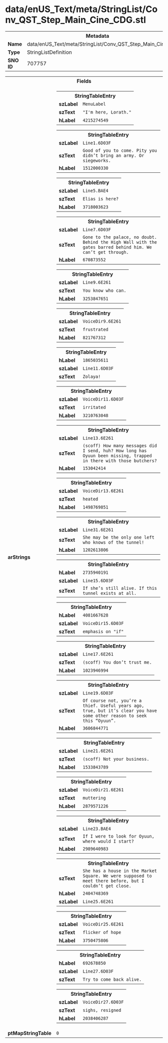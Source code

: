 <h1>data/enUS_Text/meta/StringList/Conv_QST_Step_Main_Cine_CDG.stl</h1><table><tr><th colspan="100%">Metadata</th></tr><tr><td><b>Name</b></td><td>data/enUS_Text/meta/StringList/Conv_QST_Step_Main_Cine_CDG.stl</td></tr><tr><td><b>Type</b></td><td>StringListDefinition</td></tr><tr><td><b>SNO ID</b></td><td>707757</td></tr></table>

<table><tr><th colspan="100%">Fields</th></tr><tr><td><b>arStrings</b></td><td><table><tr><th colspan="100%">StringTableEntry</th></tr><tr><td><b>szLabel</b></td><td><code>MenuLabel</code></td></tr><tr><td><b>szText</b></td><td><code>"I'm here, Lorath."</code></td></tr><tr><td><b>hLabel</b></td><td><code>4215274549</code></td></tr></table>


<table><tr><th colspan="100%">StringTableEntry</th></tr><tr><td><b>szLabel</b></td><td><code>Line1.6D03F</code></td></tr><tr><td><b>szText</b></td><td><code>Good of you to come. Pity you didn’t bring an army. Or siegeworks.</code></td></tr><tr><td><b>hLabel</b></td><td><code>1512000330</code></td></tr></table>


<table><tr><th colspan="100%">StringTableEntry</th></tr><tr><td><b>szLabel</b></td><td><code>Line5.BAE4</code></td></tr><tr><td><b>szText</b></td><td><code>Elias is here?</code></td></tr><tr><td><b>hLabel</b></td><td><code>3718003623</code></td></tr></table>


<table><tr><th colspan="100%">StringTableEntry</th></tr><tr><td><b>szLabel</b></td><td><code>Line7.6D03F</code></td></tr><tr><td><b>szText</b></td><td><code>Gone to the palace, no doubt. Behind the High Wall with the gates barred behind him. We can’t get through.</code></td></tr><tr><td><b>hLabel</b></td><td><code>670873552</code></td></tr></table>


<table><tr><th colspan="100%">StringTableEntry</th></tr><tr><td><b>szLabel</b></td><td><code>Line9.6E261</code></td></tr><tr><td><b>szText</b></td><td><code>You know who can.</code></td></tr><tr><td><b>hLabel</b></td><td><code>3253847651</code></td></tr></table>


<table><tr><th colspan="100%">StringTableEntry</th></tr><tr><td><b>szLabel</b></td><td><code>VoiceDir9.6E261</code></td></tr><tr><td><b>szText</b></td><td><code>frustrated</code></td></tr><tr><td><b>hLabel</b></td><td><code>821767312</code></td></tr></table>


<table><tr><th colspan="100%">StringTableEntry</th></tr><tr><td><b>hLabel</b></td><td><code>1865035611</code></td></tr><tr><td><b>szLabel</b></td><td><code>Line11.6D03F</code></td></tr><tr><td><b>szText</b></td><td><code>Zolaya!</code></td></tr></table>


<table><tr><th colspan="100%">StringTableEntry</th></tr><tr><td><b>szLabel</b></td><td><code>VoiceDir11.6D03F</code></td></tr><tr><td><b>szText</b></td><td><code>irritated</code></td></tr><tr><td><b>hLabel</b></td><td><code>3210763048</code></td></tr></table>


<table><tr><th colspan="100%">StringTableEntry</th></tr><tr><td><b>szLabel</b></td><td><code>Line13.6E261</code></td></tr><tr><td><b>szText</b></td><td><code>(scoff) How many messages did I send, huh? How long has Oyuun been missing, trapped in there with those butchers?</code></td></tr><tr><td><b>hLabel</b></td><td><code>153042414</code></td></tr></table>


<table><tr><th colspan="100%">StringTableEntry</th></tr><tr><td><b>szLabel</b></td><td><code>VoiceDir13.6E261</code></td></tr><tr><td><b>szText</b></td><td><code>heated</code></td></tr><tr><td><b>hLabel</b></td><td><code>1498769851</code></td></tr></table>


<table><tr><th colspan="100%">StringTableEntry</th></tr><tr><td><b>szLabel</b></td><td><code>Line31.6E261</code></td></tr><tr><td><b>szText</b></td><td><code>She may be the only one left who knows of the tunnel!</code></td></tr><tr><td><b>hLabel</b></td><td><code>1202613806</code></td></tr></table>


<table><tr><th colspan="100%">StringTableEntry</th></tr><tr><td><b>hLabel</b></td><td><code>2735940191</code></td></tr><tr><td><b>szLabel</b></td><td><code>Line15.6D03F</code></td></tr><tr><td><b>szText</b></td><td><code>If she’s still alive. If this tunnel exists at all.</code></td></tr></table>


<table><tr><th colspan="100%">StringTableEntry</th></tr><tr><td><b>hLabel</b></td><td><code>4081667628</code></td></tr><tr><td><b>szLabel</b></td><td><code>VoiceDir15.6D03F</code></td></tr><tr><td><b>szText</b></td><td><code>emphasis on "if"</code></td></tr></table>


<table><tr><th colspan="100%">StringTableEntry</th></tr><tr><td><b>szLabel</b></td><td><code>Line17.6E261</code></td></tr><tr><td><b>szText</b></td><td><code>(scoff) You don’t trust me.</code></td></tr><tr><td><b>hLabel</b></td><td><code>1023946994</code></td></tr></table>


<table><tr><th colspan="100%">StringTableEntry</th></tr><tr><td><b>szLabel</b></td><td><code>Line19.6D03F</code></td></tr><tr><td><b>szText</b></td><td><code>Of course not, you’re a thief. Useful years ago, true, but it’s clear you have some other reason to seek this “Oyuun”.</code></td></tr><tr><td><b>hLabel</b></td><td><code>3606844771</code></td></tr></table>


<table><tr><th colspan="100%">StringTableEntry</th></tr><tr><td><b>szLabel</b></td><td><code>Line21.6E261</code></td></tr><tr><td><b>szText</b></td><td><code>(scoff) Not your business.</code></td></tr><tr><td><b>hLabel</b></td><td><code>1533843789</code></td></tr></table>


<table><tr><th colspan="100%">StringTableEntry</th></tr><tr><td><b>szLabel</b></td><td><code>VoiceDir21.6E261</code></td></tr><tr><td><b>szText</b></td><td><code>muttering</code></td></tr><tr><td><b>hLabel</b></td><td><code>2879571226</code></td></tr></table>


<table><tr><th colspan="100%">StringTableEntry</th></tr><tr><td><b>szLabel</b></td><td><code>Line23.BAE4</code></td></tr><tr><td><b>szText</b></td><td><code>If I were to look for Oyuun, where would I start?</code></td></tr><tr><td><b>hLabel</b></td><td><code>2989640983</code></td></tr></table>


<table><tr><th colspan="100%">StringTableEntry</th></tr><tr><td><b>szText</b></td><td><code>She has a house in the Market Square. We were supposed to meet there before, but I couldn’t get close.</code></td></tr><tr><td><b>hLabel</b></td><td><code>2404748369</code></td></tr><tr><td><b>szLabel</b></td><td><code>Line25.6E261</code></td></tr></table>


<table><tr><th colspan="100%">StringTableEntry</th></tr><tr><td><b>szLabel</b></td><td><code>VoiceDir25.6E261</code></td></tr><tr><td><b>szText</b></td><td><code>flicker of hope</code></td></tr><tr><td><b>hLabel</b></td><td><code>3750475806</code></td></tr></table>


<table><tr><th colspan="100%">StringTableEntry</th></tr><tr><td><b>hLabel</b></td><td><code>692678850</code></td></tr><tr><td><b>szLabel</b></td><td><code>Line27.6D03F</code></td></tr><tr><td><b>szText</b></td><td><code>Try to come back alive.</code></td></tr></table>


<table><tr><th colspan="100%">StringTableEntry</th></tr><tr><td><b>szLabel</b></td><td><code>VoiceDir27.6D03F</code></td></tr><tr><td><b>szText</b></td><td><code>sighs, resigned</code></td></tr><tr><td><b>hLabel</b></td><td><code>2038406287</code></td></tr></table>


</td></tr><tr><td><b>ptMapStringTable</b></td><td><code>0</code></td></tr></table>

